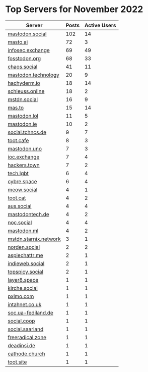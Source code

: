 # Top Servers for November 2022
| Server | Posts | Active Users |
| -- | -- | -- |
| [mastodon.social](https://mastodon.social/tags/PowerShell) | 102 | 14 |
| [masto.ai](https://masto.ai/tags/PowerShell) | 72 | 3 |
| [infosec.exchange](https://infosec.exchange/tags/PowerShell) | 69 | 49 |
| [fosstodon.org](https://fosstodon.org/tags/PowerShell) | 68 | 33 |
| [chaos.social](https://chaos.social/tags/PowerShell) | 41 | 11 |
| [mastodon.technology](https://mastodon.technology/tags/PowerShell) | 20 | 9 |
| [hachyderm.io](https://hachyderm.io/tags/PowerShell) | 18 | 14 |
| [schleuss.online](https://schleuss.online/tags/PowerShell) | 18 | 2 |
| [mstdn.social](https://mstdn.social/tags/PowerShell) | 16 | 9 |
| [mas.to](https://mas.to/tags/PowerShell) | 15 | 14 |
| [mastodon.lol](https://mastodon.lol/tags/PowerShell) | 11 | 5 |
| [mastodon.ie](https://mastodon.ie/tags/PowerShell) | 10 | 2 |
| [social.tchncs.de](https://social.tchncs.de/tags/PowerShell) | 9 | 7 |
| [toot.cafe](https://toot.cafe/tags/PowerShell) | 8 | 3 |
| [mastodon.uno](https://mastodon.uno/tags/PowerShell) | 7 | 3 |
| [ioc.exchange](https://ioc.exchange/tags/PowerShell) | 7 | 4 |
| [hackers.town](https://hackers.town/tags/PowerShell) | 7 | 2 |
| [tech.lgbt](https://tech.lgbt/tags/PowerShell) | 6 | 4 |
| [cybre.space](https://cybre.space/tags/PowerShell) | 6 | 4 |
| [meow.social](https://meow.social/tags/PowerShell) | 4 | 1 |
| [toot.cat](https://toot.cat/tags/PowerShell) | 4 | 2 |
| [aus.social](https://aus.social/tags/PowerShell) | 4 | 4 |
| [mastodontech.de](https://mastodontech.de/tags/PowerShell) | 4 | 2 |
| [noc.social](https://noc.social/tags/PowerShell) | 4 | 4 |
| [mastodon.ml](https://mastodon.ml/tags/PowerShell) | 4 | 2 |
| [mstdn.starnix.network](https://mstdn.starnix.network/tags/PowerShell) | 3 | 1 |
| [norden.social](https://norden.social/tags/PowerShell) | 2 | 2 |
| [aspiechattr.me](https://aspiechattr.me/tags/PowerShell) | 2 | 1 |
| [indieweb.social](https://indieweb.social/tags/PowerShell) | 2 | 1 |
| [topspicy.social](https://topspicy.social/tags/PowerShell) | 2 | 1 |
| [layer8.space](https://layer8.space/tags/PowerShell) | 1 | 1 |
| [kirche.social](https://kirche.social/tags/PowerShell) | 1 | 1 |
| [pxlmo.com](https://pxlmo.com/tags/PowerShell) | 1 | 1 |
| [intahnet.co.uk](https://intahnet.co.uk/tags/PowerShell) | 1 | 1 |
| [soc.ua-fediland.de](https://soc.ua-fediland.de/tags/PowerShell) | 1 | 1 |
| [social.coop](https://social.coop/tags/PowerShell) | 1 | 1 |
| [social.saarland](https://social.saarland/tags/PowerShell) | 1 | 1 |
| [freeradical.zone](https://freeradical.zone/tags/PowerShell) | 1 | 1 |
| [deadinsi.de](https://deadinsi.de/tags/PowerShell) | 1 | 1 |
| [cathode.church](https://cathode.church/tags/PowerShell) | 1 | 1 |
| [toot.site](https://toot.site/tags/PowerShell) | 1 | 1 |
